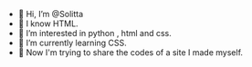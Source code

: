 - 👋 Hi, I’m @Solitta
- 💯 I know HTML.
- 👀 I’m interested in python , html and css.
- 🌱 I’m currently learning CSS.
- 💬 Now I'm trying to share the codes of a site I made myself.

<!---
Solitta/Solitta is a ✨ special ✨ repository because its `README.md` (this file) appears on your GitHub profile.
You can click the Preview link to take a look at your changes.
--->
